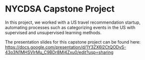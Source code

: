 # NYCDSA Capstone Project

In this project, we worked with a US travel recommendation startup, automating processes such as categorizing events in the US with supervised and unsupervised learning methods.

The presentation slides for this capstone project can be found here:
https://docs.google.com/presentation/d/1Y3ZX6l2CtQODyS-43o3N1MHSVIrMu_C9BDr8Ml4Zxu0/edit?usp=sharing


